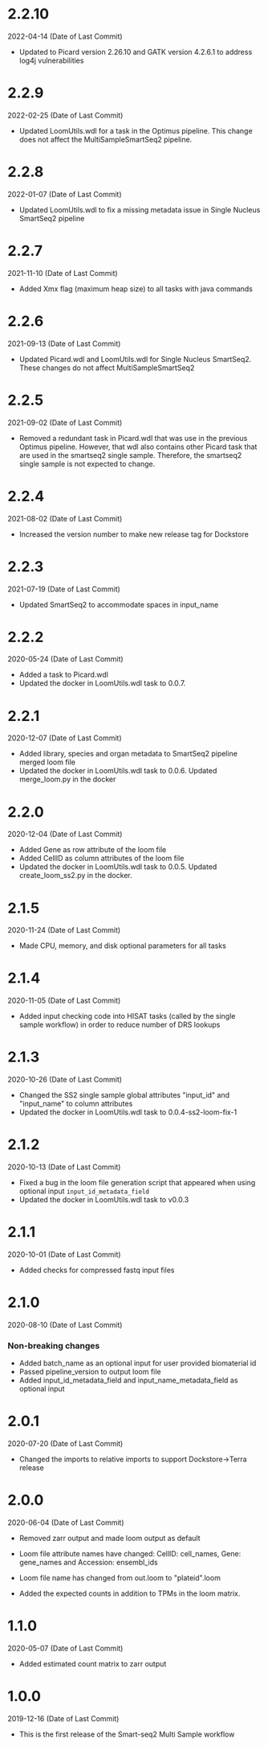 # 2.2.10
2022-04-14 (Date of Last Commit)

* Updated to Picard version 2.26.10 and GATK version 4.2.6.1 to address log4j vulnerabilities

# 2.2.9
2022-02-25 (Date of Last Commit)

* Updated LoomUtils.wdl for a task in the Optimus pipeline. This change does not affect the MultiSampleSmartSeq2 pipeline. 

# 2.2.8
2022-01-07 (Date of Last Commit)

* Updated LoomUtils.wdl to fix a missing metadata issue in Single Nucleus SmartSeq2 pipeline

# 2.2.7
2021-11-10 (Date of Last Commit)

* Added Xmx flag (maximum heap size) to all tasks with java commands

# 2.2.6
2021-09-13 (Date of Last Commit)

* Updated Picard.wdl and LoomUtils.wdl for Single Nucleus SmartSeq2. These changes do not affect MultiSampleSmartSeq2

# 2.2.5
2021-09-02 (Date of Last Commit)

* Removed a redundant task in Picard.wdl that was use in the previous  Optimus pipeline. However, 
  that wdl also contains other Picard task that are used in the smartseq2 single sample. Therefore, 
  the smartseq2 single sample is not expected to change. 

# 2.2.4
2021-08-02 (Date of Last Commit)

* Increased the version number to make new release tag for Dockstore 

# 2.2.3
2021-07-19 (Date of Last Commit)

* Updated SmartSeq2 to accommodate spaces in input_name

# 2.2.2

2020-05-24 (Date of Last Commit)

* Added a task to Picard.wdl
* Updated the docker in LoomUtils.wdl task to 0.0.7. 

# 2.2.1

2020-12-07 (Date of Last Commit)

* Added library, species and organ metadata to SmartSeq2 pipeline merged loom file
* Updated the docker in LoomUtils.wdl task to 0.0.6. Updated merge_loom.py in the docker

# 2.2.0

2020-12-04 (Date of Last Commit)

* Added Gene as row attribute of the loom file
* Added CellID as column attributes of the loom file
* Updated the docker in LoomUtils.wdl task to 0.0.5. Updated create_loom_ss2.py in the docker.

# 2.1.5

2020-11-24 (Date of Last Commit)

* Made CPU, memory, and disk optional parameters for all tasks

# 2.1.4

2020-11-05 (Date of Last Commit)

* Added input checking code into HISAT tasks (called by the single sample workflow) in order to reduce number of DRS lookups

# 2.1.3

2020-10-26 (Date of Last Commit)

* Changed the SS2 single sample global attributes "input_id" and "input_name" to column attributes
* Updated the docker in LoomUtils.wdl task to 0.0.4-ss2-loom-fix-1

# 2.1.2

2020-10-13 (Date of Last Commit)

* Fixed a bug in the loom file generation script that appeared when using optional input `input_id_metadata_field`
* Updated the docker in LoomUtils.wdl task to v0.0.3

# 2.1.1

2020-10-01 (Date of Last Commit)

* Added checks for compressed fastq input files

# 2.1.0

2020-08-10 (Date of Last Commit)

### Non-breaking changes
* Added batch_name as an optional input for user provided biomaterial id
* Passed pipeline_version to output loom file  
* Added input_id_metadata_field and input_name_metadata_field as optional input

# 2.0.1

2020-07-20 (Date of Last Commit)

* Changed the imports to relative imports to support Dockstore->Terra release

# 2.0.0

2020-06-04 (Date of Last Commit)

* Removed zarr output and made loom output as default

* Loom file attribute names have changed: CellID: cell_names, Gene: gene_names and Accession: ensembl_ids

* Loom file name has changed from out.loom to "plateid".loom

* Added the expected counts in addition to TPMs in the loom matrix. 

# 1.1.0

2020-05-07 (Date of Last Commit)

* Added estimated count matrix to zarr output

# 1.0.0

2019-12-16 (Date of Last Commit)

* This is the first release of the Smart-seq2 Multi Sample workflow
